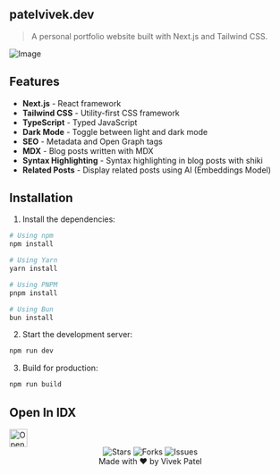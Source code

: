 ## patelvivek.dev

> A personal portfolio website built with Next.js and Tailwind CSS.

![Image](./public/patelvivekdev.png)

## Features

- **Next.js** - React framework
- **Tailwind CSS** - Utility-first CSS framework
- **TypeScript** - Typed JavaScript
- **Dark Mode** - Toggle between light and dark mode
- **SEO** - Metadata and Open Graph tags
- **MDX** - Blog posts written with MDX
- **Syntax Highlighting** - Syntax highlighting in blog posts with shiki
- **Related Posts** - Display related posts using AI (Embeddings Model)
<!-- - **Table of Contents** - Auto-generated for blog posts -->

## Installation

1. Install the dependencies:

```bash
# Using npm
npm install

# Using Yarn
yarn install

# Using PNPM
pnpm install

# Using Bun
bun install

```

2. Start the development server:

```bash
npm run dev
```

3. Build for production:

```bash
npm run build
```

## Open In IDX

<a href="https://idx.google.com/import?url=https%3A%2F%2Fgithub.com%2Fpatelvivekdev%2Fpatelvivek.dev">
  <img height="32" alt="Open in IDX" src="https://cdn.idx.dev/btn/open_dark_32@2x.png">
</a>

<div align="center">
  <div align="center">
    <img src="https://img.shields.io/github/stars/patelvivekdev/patelvivek.dev?style=for-the-badge" alt="Stars" />
    <img src="https://img.shields.io/github/forks/patelvivekdev/patelvivek.dev?style=for-the-badge" alt="Forks" />
    <img src="https://img.shields.io/github/issues/patelvivekdev/patelvivek.dev?style=for-the-badge" alt="Issues" />
  </div>
    Made with ❤️ by Vivek Patel
</div>
